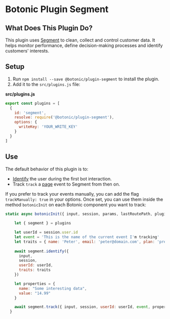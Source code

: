 # Botonic Plugin Segment

## What Does This Plugin Do?

This plugin uses [Segment](https://segment.com/) to clean, collect and control customer data. It helps monitor performance, define decision-making processes and identify customers' interests. 

## Setup

1. Run `npm install --save @botonic/plugin-segment` to install the plugin.
2. Add it to the `src/plugins.js` file:

**src/plugins.js**

```javascript
export const plugins = [
  {
    id: 'segment',
    resolve: require('@botonic/plugin-segment'),
    options: {
      writeKey: 'YOUR_WRITE_KEY'
    }
  }
]
```

## Use

The default behavior of this plugin is to:

- [Identify](https://segment.com/docs/spec/identify/) the user during the first bot interaction. 
- Track `track` a [page](https://segment.com/docs/spec/page/) event to Segment from then on.

If you prefer to track your events manually, you can add the flag `trackManually: true` in your options. Once set, you can use them inside the method `botonicInit` on each Botonic component you want to track:  

```javascript
static async botonicInit({ input, session, params, lastRoutePath, plugins }) {
    
    let { segment } = plugins

    let userId = session.user.id
    let event = 'This is the name of the current event I'm tracking'
    let traits = { name: 'Peter', email: 'peter@domain.com', plan: 'premium' }
    
    await segment.identify({
      input,
      session,
      userId: userId,
      traits: traits
    })

    let properties = {
      name: "Some interesting data", 
      value: "14.99"
    }

    await segment.track({ input, session, userId: userId, event, properties })
  }
```
